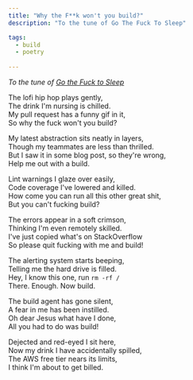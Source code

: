 ```yaml
---
title: "Why the F**k won't you build?"
description: "To the tune of Go The Fuck To Sleep"

tags: 
  - build
  - poetry
  
---
```


*To the tune of [Go the Fuck to Sleep](https://www.youtube.com/watch?v=ma-7jb9vEjA)*

The lofi hip hop plays gently,  
The drink I'm nursing is chilled.  
My pull request has a funny gif in it,  
So why the fuck won't you build?  

My latest abstraction sits neatly in layers,  
Though my teammates are less than thrilled.  
But I saw it in some blog post, so they're wrong,  
Help me out with a build.  

Lint warnings I glaze over easily,  
Code coverage I've lowered and killed.  
How come you can run all this other great shit,  
But you can't fucking build?  

The errors appear in a soft crimson,  
Thinking I'm even remotely skilled.  
I've just copied what's on StackOverflow  
So please quit fucking with me and build!  

The alerting system starts beeping,  
Telling me the hard drive is filled.  
Hey, I know this one, run `rm -rf /`  
There. Enough. Now build.  

The build agent has gone silent,  
A fear in me has been instilled.  
Oh dear Jesus what have I done,  
All you had to do was build!  

Dejected and red-eyed I sit here,  
Now my drink I have accidentally spilled,  
The AWS free tier nears its limits,  
I think I'm about to get billed.  



